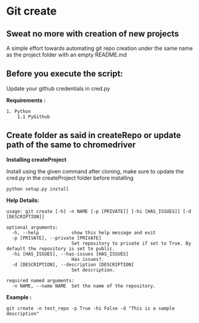# Git create

## Sweat no more with creation of new projects

A simple effort towards automating git repo creation under the same name as the project folder with an empty README.md

## Before you execute the script:

Update your github credentials in cred.py


**Requirements :**

    1. Python
        1.1 PyGithub

## Create folder as said in createRepo or update path of the same to chromedriver

**Installing createProject**

Install using the given command after cloning, make sure to update the cred.py in the createProject folder before installing

```
python setup.py install
```


**Help Details:**
```
usage: git create [-h] -n NAME [-p [PRIVATE]] [-hi [HAS_ISSUES]] [-d [DESCRIPTION]]

optional arguments:
  -h, --help            show this help message and exit
  -p [PRIVATE], --private [PRIVATE]
                        Set repository to private if set to True. By default the repository is set to public.
  -hi [HAS_ISSUES], --has-issues [HAS_ISSUES]
                        Has issues?.
  -d [DESCRIPTION], --description [DESCRIPTION]
                        Set description.

required named arguments:
  -n NAME, --name NAME  Set the name of the repository.
```

**Example :**
```
git create -n test_repo -p True -hi False -d "This is a sample description"
```
